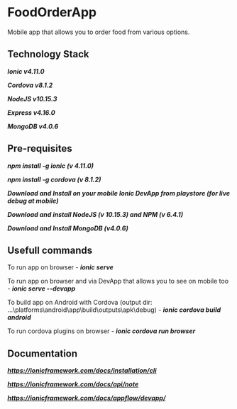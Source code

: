 # FoodOrderApp
Mobile app that allows you to order food from various options.

## Technology Stack
***Ionic v4.11.0***

***Cordova v8.1.2***

***NodeJS v10.15.3***

***Express v4.16.0***

***MongoDB v4.0.6***

## Pre-requisites

***npm install -g ionic (v 4.11.0)***

***npm install -g cordova (v 8.1.2)***

***Download and Install on your mobile Ionic DevApp from playstore (for live debug at mobile)***

***Download and install NodeJS (v 10.15.3) and NPM (v 6.4.1)***

***Download and Install MongoDB (v4.0.6)***

## Usefull commands

To run app on browser - ***ionic serve***

To run app on browser and via DevApp that allows you to see on mobile too - ***ionic serve --devapp***

To build app on Android with Cordova (output dir: ...\platforms\android\app\build\outputs\apk\debug) - ***ionic cordova build android***

To run cordova plugins on browser - ***ionic cordova run browser***

## Documentation
***https://ionicframework.com/docs/installation/cli***

***https://ionicframework.com/docs/api/note***

***https://ionicframework.com/docs/appflow/devapp/***
